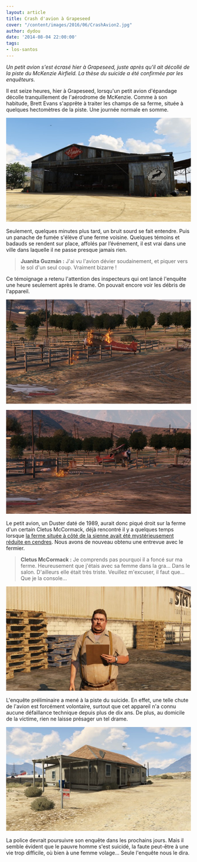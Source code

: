 ```yaml
---
layout: article
title: Crash d'avion à Grapeseed
cover: "/content/images/2016/06/CrashAvion2.jpg"
author: dydou
date: '2014-08-04 22:00:00'
tags:
- los-santos
---
```


_Un petit avion s'est écrasé hier à Grapeseed, juste après qu'il ait décollé de la piste du McKenzie Airfield. La thèse du suicide a été confirmée par les enquêteurs._

Il est seize heures, hier à Grapeseed, lorsqu'un petit avion d'épandage décolle tranquillement de l'aérodrome de McKenzie. Comme à son habitude, Brett Evans s'apprête à traiter les champs de sa ferme, située à quelques hectomètres de la piste. Une journée normale en somme.

![Le hangar principal du McKenzie Airfield.](  /content/images/2016/06/CrashAvion2_0.jpg)

Seulement, quelques minutes plus tard, un bruit sourd se fait entendre. Puis un panache de fumée s'élève d'une ferme voisine. Quelques témoins et badauds se rendent sur place, affolés par l’événement, il est vrai dans une ville dans laquelle il ne passe presque jamais rien.

> **Juanita Guzmán :** J'ai vu l'avion dévier soudainement, et piquer vers le sol d'un seul coup. Vraiment bizarre !

Ce témoignage a retenu l'attention des inspecteurs qui ont lancé l'enquête une heure seulement après le drame. On pouvait encore voir les débris de l'appareil.

![](  /content/images/2016/06/CrashAvion5.jpg)

![Les restes calcinés de l'appareil.](  /content/images/2016/06/CrashAvion4.jpg)

Le petit avion, un Duster daté de 1989, aurait donc piqué droit sur la ferme d'un certain Cletus McCormack, déjà rencontré il y a quelques temps lorsque [la ferme située à côté de la sienne avait été mystérieusement réduite en cendres](  /2014/02/10/une-ferme-de-grapeseed-reduite-en-cendres/). Nous avons de nouveau obtenu une entrevue avec le fermier.

> **Cletus McCormack :** Je comprends pas pourquoi il a foncé sur ma ferme. Heureusement que j'étais avec sa femme dans la gra... Dans le salon. D'ailleurs elle était très triste. Veuillez m'excuser, il faut que... Que je la console...

![Cletus McCormack.](  /content/images/2016/06/CrashAvion6.jpg)

L'enquête préliminaire a mené à la piste du suicide. En effet, une telle chute de l'avion est forcément volontaire, surtout que cet appareil n'a connu aucune défaillance technique depuis plus de dix ans. De plus, au domicile de la victime, rien ne laisse présager un tel drame.

![Le domicile de Brett Evans.](  /content/images/2016/06/CrashAvion3.jpg)

La police devrait poursuivre son enquête dans les prochains jours. Mais il semble évident que le pauvre homme s'est suicidé, la faute peut-être à une vie trop difficile, où bien à une femme volage... Seule l'enquête nous le dira.

<!--kg-card-end: markdown-->
